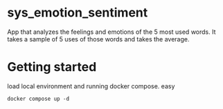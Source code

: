 # sys_emotion_sentiment

App that analyzes the feelings and emotions of the 5 most used words. It takes a sample of 5 uses of those words and takes the average.

# Getting started

load local environment and running docker compose. easy
```
docker compose up -d
```
